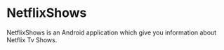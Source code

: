 # NetflixShows
NetflixShows is an Android application which give you information about Netflix Tv Shows.
